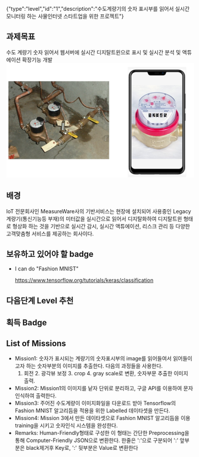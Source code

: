 
{"type":"level","id":"1","description":"수도계량기의 숫자 표시부를 읽어서 실시간 모니터링 하는 사물인터넷 스타트업을 위한 프로젝트"}

## 과제목표
수도 계량기 숫자 읽어서 웹서버에 실시간 디지탈트윈으로 표시 및 실시간 분석 및 액튜에이션 확장기능 개발
![수도계량기](./water_meter_digital_twin.jpg)

## 배경
IoT 전문회사인 MeasureWare사의 기반서비스는 현장에 설치되어 사용중인 Legacy 계량기(통신기능등 부재)의 미터값을 실시간으로 읽어서 디지탈화하여 디지탈트윈 형태로 형상화 하는 것을 기반으로 실시간 감시, 실시간 액튜에이션, 리스크 관리 등 다양한 고객맞춤형 서비스를 제공하는 회사이다.

## 보유하고 있어야 할 badge

* I can do "Fashion MNIST"

    https://www.tensorflow.org/tutorials/keras/classification 

## 다음단계 Level 추천

## 획득 Badge

## List of Missions
* Mission1: 숫자가 표시되는 계량기의 숫자표시부의 image를 읽어들여서 읽어들이고자 하는 숫자부분의 이미지를 추출한다. 다음의 과정들을 사용한다.
    1. 회전  2. 광각뷰 보정  3. crop  4. gray scale로 변환, 숫자부문 추출한 이미지 출력.
* Mission2: Mission1의 이미지를 낱자 단위로 분리하고, 구글 API를 이용하여 문자인식하여 출력한다.
* Mission3: 주어진 수도계량이 이미지화일을 다운로드 받아 Tensorflow의 Fashion MNIST 알고리듬을 적용을 위한 Labelled 데이타셋을 만든다.
* Mission4: Mission 3에서 만든 데이타셋으로 Fashion MNIST 알고리듬을 이용 training을 시키고 숫자인식 시스템을 완성한다.
* Remarks: Human-Friendly형태로 구성한 이 형태는 간단한 Preprocessing을 통해 Computer-Friendly JSON으로 변환한다.  한줄은 ':'으로 구분되어 ':' 앞부분은 black제거후 Key로, ':' 뒷부분은 Value로 변환한다

